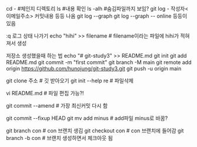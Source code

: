 cd - #체인지 디렉토리
ls #내용 확인
ls -alh #숨김파일까지 보임?
git log - 작성자<이메일주소> 커밋내용 등등 나옴
git log --graph
git log --graph -- online
등등이 있음

:q 로그 상태 나가기
echo "hihi" >> filename # filename이라는 파일에 hihi가 적혀져서 생성


저장소 생성했을때 하는 법
echo "# git-study3" >> README.md
git init
git add README.md
git commit -m "first commit"
git branch -M main
git remote add origin https://github.com/hunojung/git-study3.git
git push -u origin main

git clone 주소 # 깃 받아오기
git init --help
re <filename> # 파일삭제

vi README.md # 파일 편집 가능?!

git commit --amend # 가장 최신커밋 다시 함

git commit --fixup HEAD
git mv add minus # add파일 minus로 바꿈?

git branch con # con 브랜치 생김
git checkout con # con 브랜치에 들어감
git branch -b con # 브랜치 생성하면서 체크아웃 됨
